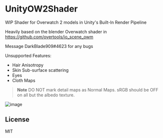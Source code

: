 # UnityOW2Shader
WIP Shader for Overwatch 2 models in Unity's Built-In Render Pipeline

Heavily based on the blender Overwatch shader in https://github.com/overtools/io_scene_owm

Message DarkBlade909#4623 for any bugs

Unsupported Features:

* Hair Anisotropy
* Skin Sub-surface scattering
* Eyes
* Cloth Maps

> **Note**
> DO NOT mark detail maps as Normal Maps. sRGB should be OFF on all but the albedo texture.

![image](https://user-images.githubusercontent.com/52094720/215963236-997b1385-ead2-4015-a93a-29ecd9b1296e.png)

## License

MIT
